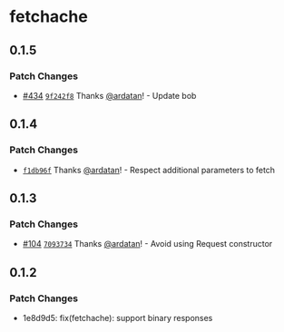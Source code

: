 # fetchache

## 0.1.5

### Patch Changes

- [#434](https://github.com/ardatan/whatwg-node/pull/434)
  [`9f242f8`](https://github.com/ardatan/whatwg-node/commit/9f242f8268748345899ea4b6f05dac3c6dcecbeb)
  Thanks [@ardatan](https://github.com/ardatan)! - Update bob

## 0.1.4

### Patch Changes

- [`f1db96f`](https://github.com/ardatan/whatwg-node/commit/f1db96fdd4988a1384ddefa2b7d148b128ee8f97)
  Thanks [@ardatan](https://github.com/ardatan)! - Respect additional parameters to fetch

## 0.1.3

### Patch Changes

- [#104](https://github.com/ardatan/whatwg-node/pull/104)
  [`7093734`](https://github.com/ardatan/whatwg-node/commit/70937343d07bbfbbd56fdf44b8f143c9bcbc5c03)
  Thanks [@ardatan](https://github.com/ardatan)! - Avoid using Request constructor

## 0.1.2

### Patch Changes

- 1e8d9d5: fix(fetchache): support binary responses
